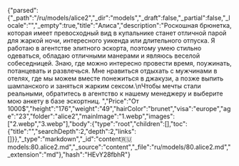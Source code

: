 {"parsed":{"_path":"/ru/models/alice2","_dir":"models","_draft":false,"_partial":false,"_locale":"","_empty":true,"title":"Алиса","description":"Роскошная брюнетка, которая имеет превосходный вид в купальнике станет отличной парой для жаркой ночи, интересного уикенда или длительного отпуска. Я работаю в агентстве элитного эскорта, поэтому умею стильно одеваться, обладаю отличными манерами и являюсь веселой собеседницей. Знаю, где можно интересно провести время, поужинать, потанцевать и развлечься. Мне нравиться отдыхать с мужчинами в отелях, где мы можем вместе понежиться в джакузи, а позже выпить шампанского и заняться жарким сексом.\nЧтобы мечты стали реальными, обратитесь в агентство к нашему менеджеру и выберите мою анкету в базе эскортниц. ","Price":"От 1000$","height":"176","weight":"49","hairColor":"brunet","visa":"europe","age":"23","folder":"alice2","mainImage":"1.webp","images":["2.webp","3.webp"],"body":{"type":"root","children":[],"toc":{"title":"","searchDepth":2,"depth":2,"links":[]}},"_type":"markdown","_id":"content:ru:models:80.alice2.md","_source":"content","_file":"ru/models/80.alice2.md","_extension":"md"},"hash":"HEvY28fbhR"}